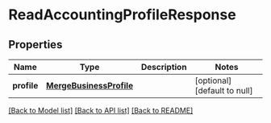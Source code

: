 # ReadAccountingProfileResponse
## Properties

| Name | Type | Description | Notes |
|------------ | ------------- | ------------- | -------------|
| **profile** | [**MergeBusinessProfile**](MergeBusinessProfile.md) |  | [optional] [default to null] |

[[Back to Model list]](../README.md#documentation-for-models) [[Back to API list]](../README.md#documentation-for-api-endpoints) [[Back to README]](../README.md)

